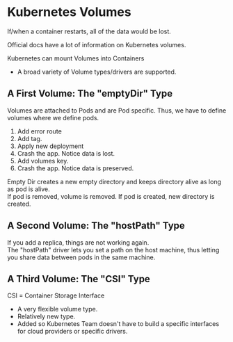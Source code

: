# Kubernetes Volumes

If/when a container restarts, all of the data would be lost.

Official docs have a lot of information on Kubernetes volumes.

Kubernetes can mount Volumes into Containers
* A broad variety of Volume types/drivers are supported.

## A First Volume: The "emptyDir" Type

Volumes are attached to Pods and are Pod specific. Thus, we have to define volumes where we define pods.

1. Add error route
2. Add tag.
3. Apply new deployment
4. Crash the app. Notice data is lost.
5. Add volumes key.
6. Crash the app. Notice data is preserved.

Empty Dir creates a new empty directory and keeps directory alive as long as pod is alive.  
If pod is removed, volume is removed. If pod is created, new directory is created.  

## A Second Volume: The "hostPath" Type

If you add a replica, things are not working again.   
The "hostPath" driver lets you set a path on the host machine, thus letting you share data between pods
in the same machine.

## A Third Volume: The "CSI" Type

CSI = Container Storage Interface

* A very flexible volume type.
* Relatively new type.
* Added so Kubernetes Team doesn't have to build a specific interfaces for cloud providers or specific drivers.
